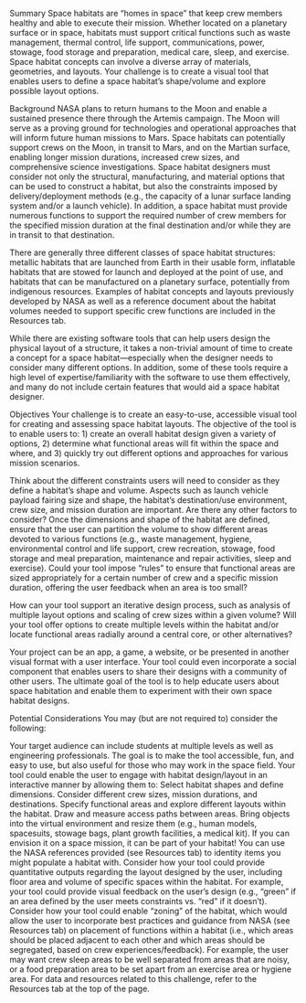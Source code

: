 Summary
Space habitats are “homes in space” that keep crew members healthy and able to execute their mission. Whether located on a planetary surface or in space, habitats must support critical functions such as waste management, thermal control, life support, communications, power, stowage, food storage and preparation, medical care, sleep, and exercise. Space habitat concepts can involve a diverse array of materials, geometries, and layouts. Your challenge is to create a visual tool that enables users to define a space habitat’s shape/volume and explore possible layout options.

Background
NASA plans to return humans to the Moon and enable a sustained presence there through the Artemis campaign. The Moon will serve as a proving ground for technologies and operational approaches that will inform future human missions to Mars. Space habitats can potentially support crews on the Moon, in transit to Mars, and on the Martian surface, enabling longer mission durations, increased crew sizes, and comprehensive science investigations. Space habitat designers must consider not only the structural, manufacturing, and material options that can be used to construct a habitat, but also the constraints imposed by delivery/deployment methods (e.g., the capacity of a lunar surface landing system and/or a launch vehicle). In addition, a space habitat must provide numerous functions to support the required number of crew members for the specified mission duration at the final destination and/or while they are in transit to that destination.

There are generally three different classes of space habitat structures: metallic habitats that are launched from Earth in their usable form, inflatable habitats that are stowed for launch and deployed at the point of use, and habitats that can be manufactured on a planetary surface, potentially from indigenous resources. Examples of habitat concepts and layouts previously developed by NASA as well as a reference document about the habitat volumes needed to support specific crew functions are included in the Resources tab.

While there are existing software tools that can help users design the physical layout of a structure, it takes a non-trivial amount of time to create a concept for a space habitat—especially when the designer needs to consider many different options. In addition, some of these tools require a high level of expertise/familiarity with the software to use them effectively, and many do not include certain features that would aid a space habitat designer.

Objectives
Your challenge is to create an easy-to-use, accessible visual tool for creating and assessing space habitat layouts. The objective of the tool is to enable users to: 1) create an overall habitat design given a variety of options, 2) determine what functional areas will fit within the space and where, and 3) quickly try out different options and approaches for various mission scenarios.

Think about the different constraints users will need to consider as they define a habitat’s shape and volume. Aspects such as launch vehicle payload fairing size and shape, the habitat’s destination/use environment, crew size, and mission duration are important. Are there any other factors to consider? Once the dimensions and shape of the habitat are defined, ensure that the user can partition the volume to show different areas devoted to various functions (e.g., waste management, hygiene, environmental control and life support, crew recreation, stowage, food storage and meal preparation, maintenance and repair activities, sleep and exercise). Could your tool impose “rules” to ensure that functional areas are sized appropriately for a certain number of crew and a specific mission duration, offering the user feedback when an area is too small?

How can your tool support an iterative design process, such as analysis of multiple layout options and scaling of crew sizes within a given volume? Will your tool offer options to create multiple levels within the habitat and/or locate functional areas radially around a central core, or other alternatives?

Your project can be an app, a game, a website, or be presented in another visual format with a user interface. Your tool could even incorporate a social component that enables users to share their designs with a community of other users. The ultimate goal of the tool is to help educate users about space habitation and enable them to experiment with their own space habitat designs.

Potential Considerations
You may (but are not required to) consider the following:

Your target audience can include students at multiple levels as well as engineering professionals. The goal is to make the tool accessible, fun, and easy to use, but also useful for those who may work in the space field.
Your tool could enable the user to engage with habitat design/layout in an interactive manner by allowing them to:
Select habitat shapes and define dimensions.
Consider different crew sizes, mission durations, and destinations.
Specify functional areas and explore different layouts within the habitat.
Draw and measure access paths between areas.
Bring objects into the virtual environment and resize them (e.g., human models, spacesuits, stowage bags, plant growth facilities, a medical kit). If you can envision it on a space mission, it can be part of your habitat! You can use the NASA references provided (see Resources tab) to identity items you might populate a habitat with.
Consider how your tool could provide quantitative outputs regarding the layout designed by the user, including floor area and volume of specific spaces within the habitat. For example, your tool could provide visual feedback on the user’s design (e.g., “green” if an area defined by the user meets constraints vs. “red” if it doesn’t).
Consider how your tool could enable “zoning” of the habitat, which would allow the user to incorporate best practices and guidance from NASA (see Resources tab) on placement of functions within a habitat (i.e., which areas should be placed adjacent to each other and which areas should be segregated, based on crew experiences/feedback). For example, the user may want crew sleep areas to be well separated from areas that are noisy, or a food preparation area to be set apart from an exercise area or hygiene area.
For data and resources related to this challenge, refer to the Resources tab at the top of the page.